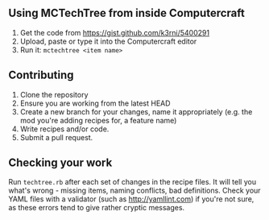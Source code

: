 ## Using MCTechTree from inside Computercraft

1. Get the code from https://gist.github.com/k3rni/5400291
2. Upload, paste or type it into the Computercraft editor
3. Run it: `mctechtree <item name>`

## Contributing

1. Clone the repository
2. Ensure you are working from the latest HEAD
3. Create a new branch for your changes, name it appropriately (e.g. the mod you're adding recipes for, a feature name)
3. Write recipes and/or code.
4. Submit a pull request.


## Checking your work

Run `techtree.rb` after each set of changes in the recipe files. It will tell you what's wrong - missing items, naming conflicts, bad definitions. Check your YAML files with a validator (such as http://yamllint.com) if you're not sure, as these errors tend to give rather cryptic messages.

